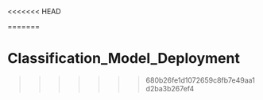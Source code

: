 <<<<<<< HEAD

=======
# Classification_Model_Deployment
>>>>>>> 680b26fe1d1072659c8fb7e49aa1d2ba3b267ef4
